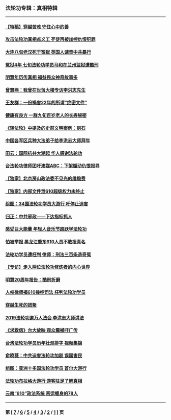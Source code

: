 ### 法轮功专辑：真相特辑
---
#### [【特稿】穿越苦难 守住心中的善](../../pages/nf4389/n13784979.md?08300430) 
#### [攻击法轮功真相点义工 歹徒再被加控仇恨犯罪](../../pages/nf4389/n13601019.md?08300430) 
#### [大连八旬老汉死于冤狱 英国人谴责中共暴行](../../pages/nf4389/n13480118.md?08300430) 
#### [冤狱4年 七旬法轮功学员马和在兰州监狱遭酷刑](../../pages/nf4389/n13304688.md?08300430) 
#### [明慧年历传真相 福益民众神奇故事多](../../pages/nf4389/n13294545.md?08300430) 
#### [曾慧燕：我曾在世贸大楼专访李洪志先生](../../pages/nf4389/n12898729.md?08300430) 
#### [王友群：一份祸害22年的所谓“绝密文件”](../../pages/nf4389/n12871750.md?08300430) 
#### [健康有良方 一群九旬百岁老人的长寿秘密](../../pages/nf4389/n12847475.md?08300430) 
#### [《转法轮》中提及的史前文明案例：刻石](../../pages/nf4389/n12758577.md?08300430) 
#### [中国各军区兵种大法弟子给李洪志大师拜年](../../pages/nf4389/n12750047.md?08300430) 
#### [田云：国际抗共大潮起 华人感谢法轮功](../../pages/nf4389/n12357708.md?08300430) 
#### [台法轮功律师团吁澳媒ABC：下架煽动仇恨报导](../../pages/nf4389/n12279917.md?08300430) 
#### [【独家】北京房山政法委不见光的维稳费](../../pages/nf4389/n12031979.md?08300430) 
#### [【独家】内部文件泄610超级权力未终止](../../pages/nf4389/n12023895.md?08300430) 
#### [组图：34国法轮功学员大游行 吁停止迫害](../../pages/nf4389/n11492658.md?08300430) 
#### [归正：中共邪政——下达指标抓人](../../pages/nf4389/n11474770.md?08300430) 
#### [感受巨大能量 年轻人音乐节踊跃学法轮功](../../pages/nf4389/n11441981.md?08300430) 
#### [怕被举报 黑龙江肇东610人员不敢报真名](../../pages/nf4389/n11436499.md?08300430) 
#### [法轮功学员遭枉判 律师：刑法三百条造奇冤](../../pages/nf4389/n11433943.md?08300430) 
#### [【专访】走入两位法轮功修炼者的内心世界](../../pages/nf4389/n11415623.md?08300430) 
#### [明慧20周年报告：酷刑折磨](../../pages/nf4389/n11387954.md?08300430) 
#### [人权律师揭610操控司法 枉判法轮功学员](../../pages/nf4389/n11313370.md?08300430) 
#### [穿越生死的团聚](../../pages/nf4389/n11258922.md?08300430) 
#### [2019法轮功逾万人法会 李洪志大师讲法](../../pages/nf4389/n11265303.md?08300430) 
#### [《求救信》台大放映 观众震撼吁广传](../../pages/nf4389/n10922251.md?08300430) 
#### [台湾法轮功学员历年壮观排字 视频集锦](../../pages/nf4389/n10878789.md?08300430) 
#### [俞晓薇：中共迫害法轮功加剧 误国害民](../../pages/nf4389/n10859260.md?08300430) 
#### [组图：亚洲十多国法轮功学员 首尔大游行](../../pages/nf4389/n10781149.md?08300430) 
#### [法轮功布拉格大游行 游客驻足了解真相](../../pages/nf4389/n10749360.md?08300430) 
#### [云南“610”政法系统 恶运缠身的78人](../../pages/nf4389/n10747534.md?08300430) 

---
#### 第 [ [7](./7.md?08300430) / [6](./6.md?08300430) / [5](./5.md?08300430) / [4](./4.md?08300430) / [3](./3.md?08300430) / [2](./2.md?08300430) / [1](./1.md?08300430) ] 页

